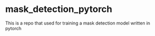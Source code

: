 # mask_detection_pytorch
This is a repo that used for training a mask detection model written in pytorch
